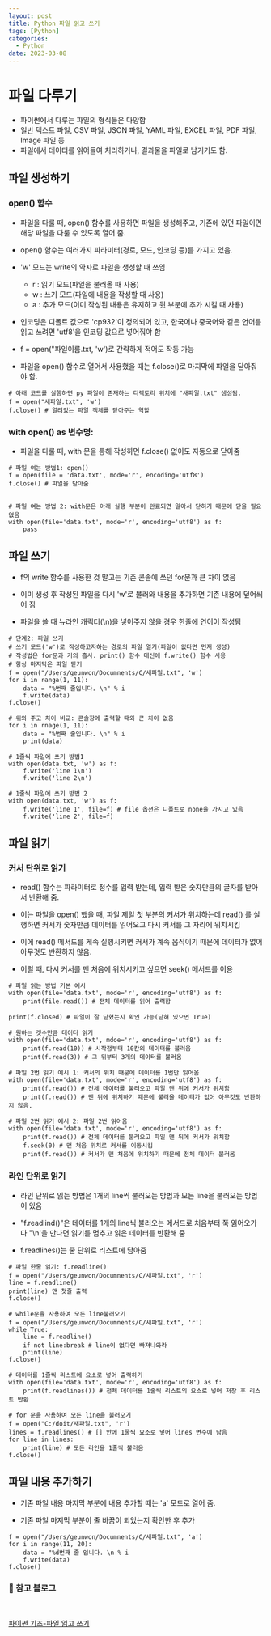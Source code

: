 ```yaml
---
layout: post
title: Python 파일 읽고 쓰기
tags: [Python]
categories:
  - Python
date: 2023-03-08
---
```


# 파일 다루기

- 파이썬에서 다루는 파일의 형식들은 다양함
- 일반 텍스트 파일, CSV 파일, JSON 파일, YAML 파일, EXCEL 파일, PDF 파일, Image 파일 등
- 파일에서 데이터를 읽어들여 처리하거나, 결과물을 파일로 남기기도 함.

## 파일 생성하기

### open() 함수

- 파일을 다룰 때, open() 함수를 사용하면 파일을 생성해주고, 기존에 있던 파일이면 해당 파일을 다룰 수 있도록 열어 줌.

- open() 함수는 여러가지 파라미터(경로, 모드, 인코딩 등)를 가지고 있음.

- 'w' 모드는 write의 약자로 파일을 생성할 때 쓰임

  - r : 읽기 모드(파일을 불러올 때 사용)
  - w : 쓰기 모드(파일에 내용을 작성할 때 사용)
  - a : 추가 모드(이미 작성된 내용은 유지하고 뒷 부분에 추가 시킬 때 사용)

- 인코딩은 디폴트 값으로 'cp932'이 정의되어 있고, 한국어나 중국어와 같은 언어를 읽고 쓰려면 'utf8'을 인코딩 값으로 넣어줘야 함

- f = open("파일이름.txt, 'w')로 간략하게 적어도 작동 가능

- 파일을 open() 함수로 열어서 사용했을 때는 f.close()로 마지막에 파일을 닫아줘야 함.

```
# 아래 코드를 실행하면 py 파일이 존재하는 디렉토리 위치에 "새파일.txt" 생성됨.
f = open("새파일.txt", 'w')
f.close() # 열려있는 파일 객체를 닫아주는 역할
```

### with open() as 변수명:

- 파일을 다룰 때, with 문을 통해 작성하면 f.close() 없이도 자동으로 닫아줌

```
# 파일 여는 방법1: open()
f = open(file = 'data.txt', mode='r', encoding='utf8')
f.close() # 파일을 닫아줌


# 파일 여는 방법 2: with문은 아래 실행 부분이 완료되면 알아서 닫히기 때문에 닫을 필요 없음
with open(file='data.txt', mode='r', encoding='utf8') as f:
    pass
```

## 파일 쓰기

- f의 write 함수를 사용한 것 말고는 기존 콘솔에 쓰던 for문과 큰 차이 없음

- 이미 생성 후 작성된 파일을 다시 'w'로 불러와 내용을 추가하면 기존 내용에 덮어씌어 짐

- 파일을 쓸 때 뉴라인 캐릭터(\n)을 넣어주지 않을 경우 한줄에 연이어 작성됨

```
# 단계2: 파일 쓰기
# 쓰기 모드('w')로 작성하고자하는 경로의 파일 열기(파일이 없다면 먼저 생성)
# 작성법은 for문과 거의 흡사. print() 함수 대신에 f.write() 함수 사용
# 항상 마지막은 파일 닫기
f = open("/Users/geunwon/Documnents/C/새파일.txt", 'w')
for i in ranga(1, 11):
    data = "%번째 줄입니다. \n" % i
    f.write(data)
f.close()

# 위와 주고 차이 비교: 콘솔창에 출력할 때와 큰 차이 없음
for i in rnage(1, 11):
    data = "%번째 줄입니다. \n" % i
    print(data)

# 1줄씩 파일에 쓰기 방법1
with open(data.txt, 'w') as f:
    f.write('line 1\n')
    f.write('line 2\n')

# 1줄씩 파일에 쓰기 방법 2
with open(data.txt, 'w') as f:
    f.write('line 1', file=f) # file 옵션은 디폴트로 none을 가지고 있음
    f.write('line 2', file=f)

```

## 파일 읽기

### 커서 단위로 읽기

- read() 함수는 파라미터로 정수를 입력 받는데, 입력 받은 숫자만큼의 글자를 받아서 반환해 줌.

- 이는 파일을 open() 했을 때, 파일 제일 첫 부분의 커서가 위치하는데 read() 를 실행하면 커서가 숫자만큼 데이터를 읽어오고 다시 커서를 그 자리에 위치시킴

- 이에 read() 메서드를 게속 실행시키면 커서가 계속 움직이기 때문에 데이터가 없어 아무것도 반환하지 않음.

- 이럴 때, 다시 커서를 맨 처음에 위치시키고 싶으면 seek() 메서드를 이용

```
# 파일 읽는 방법 기본 예시
with open(file='data.txt', mode='r', encoding='utf8') as f:
    print(file.read()) # 전체 데이터를 읽어 출력함

print(f.closed) # 파일이 잘 닫혔는지 확인 가능(닫혀 있으면 True)

# 원하는 갯수만큼 데이터 읽기
with open(file='data.txt', mdoe='r', encoding='utf8') as f:
    print(f.read(10)) # 시작점부터 10칸의 데이터를 불러옴
    print(f.read(3)) # 그 뒤부터 3개의 데이터를 불러옴

# 파일 2번 읽기 예시 1: 커서의 위치 때문에 데이터를 1번만 읽어옴
with open(file='data.txt', mode='r', encoding='utf8') as f:
    print(f.read()) # 전체 데이터를 불러오고 파일 맨 뒤에 커서가 위치함
    print(f.read()) # 맨 뒤에 위치하기 때문에 불러올 데이터가 없어 아무것도 반환하지 않음.

# 파일 2번 읽기 예시 2: 파일 2번 읽어옴
with open(file='data.txt', mode='r', encoding='utf8') as f:
    print(f.read()) # 전체 데이터를 불러오고 파일 맨 뒤에 커서가 위치함
    f.seek(0) # 맨 처음 위치로 커서를 이동시킴
    print(f.read()) # 커서가 맨 처음에 위치하기 때문에 전체 데이터 불러옴
```

### 라인 단위로 읽기

- 라인 단위로 읽는 방법은 1개의 line씩 불러오는 방법과 모든 line을 불러오는 방법이 있음

- "f.readlind()"은 데이터를 1개의 line씩 불러오는 메서드로 처음부터 쭉 읽어오가다 "\n'을 만나면 읽기를 멈추고 읽은 데이터를 반환해 줌

- f.readlines()는 줄 단위로 리스트에 담아줌

```
# 파일 한줄 읽기: f.readline()
f = open("/Users/geunwon/Documnents/C/새파일.txt", 'r')
line = f.readline()
print(line) 맨 첫줄 출력
f.close()

# while문을 사용하여 모든 line불러오기
f = open("/Users/geunwon/Documnents/C/새파일.txt", 'r')
while True:
    line = f.readline()
    if not line:break # line이 없다면 빠져나와라
    print(line)
f.close()

# 데이터를 1줄씩 리스트에 요소로 넣어 출력하기
with open(file='data.txt', mode='r', encoding='utf8') as f:
    print(f.readlines()) # 전체 데이터를 1줄씩 리스트의 요소로 넣어 저장 후 리스트 반환

# for 문을 사용하여 모든 line을 불러오기
f = open("C:/doit/새파일.txt", 'r')
lines = f.readlines() # [] 안에 1줄씩 요소로 넣어 lines 변수에 담음
for line in lines:
    print(line) # 모든 라인을 1줄씩 불러옴
f.close()
```

## 파일 내용 추가하기

- 기존 파일 내용 마지막 부분에 내용 추가할 때는 'a' 모드로 열어 줌.

- 기존 파일 마지막 부분이 줄 바꿈이 되었는지 확인한 후 추가

```
f = open("/Users/geunwon/Documnents/C/새파일.txt", 'a')
for i in range(11, 20):
    data = "%d번째 줄 입니다. \n % i
    f.write(data)
f.close()
```

### 📌 참고 블로그

<br>

[파이썬 기초-파일 읽고 쓰기](https://velog.io/@jewon119/01.Python-%EA%B8%B0%EC%B4%88-%ED%8C%8C%EC%9D%BC-%EC%9D%BD%EA%B3%A0-%EC%93%B0%EA%B8%B0)
